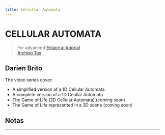 ```yaml
---
title: Cellullar Automata
---
```

# CELLULAR AUTOMATA  
> For advanced
[Enlace al tutorial][Link Touch]  
[Archivo Tox][Tox]  

## Darien Brito
The video series cover:

- A simplified version of a 1D Cellular Automata
- A complete version of a 1D Ceullar Automata
- The Game of Life (2D Cellular Automata) (coming soon)
- The Game of Life represented in a 3D scene (coming soon)

## Notas





--------------

[Link Touch]: https://derivative.ca/community-post/tutorial/cellular-automata-tutorial-series/62778
[Tox]: https://derivative.ca/file/71036/download?token=TLko_XTF

